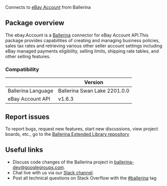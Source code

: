 Connects to [eBay Account](https://developer.ebay.com/api-docs/sell/account/overview.html) from Ballerina
## Package overview
The ebay.Account is a [Ballerina](https://ballerina.io/) connector for eBay Account API.This package provides capabilities of 
creating and managing business policies, sales tax rates and retrieving various other seller account settings including eBay managed payments eligibility, selling limits, shipping rate tables, and other selling features.

### Compatibility
|                      | Version                   |
|----------------------|---------------------------|
| Ballerina Language   | Ballerina Swan Lake 2201.0.0|
| eBay Account API     | v1.6.3                    |

## Report issues
To report bugs, request new features, start new discussions, view project boards, etc., go to the [Ballerina Extended Library repository](https://github.com/ballerina-platform/ballerina-extended-library)

## Useful links
- Discuss code changes of the Ballerina project in [ballerina-dev@googlegroups.com](mailto:ballerina-dev@googlegroups.com).
- Chat live with us via our [Slack channel](https://ballerina.io/community/slack/).
- Post all technical questions on Stack Overflow with the [#ballerina](https://stackoverflow.com/questions/tagged/ballerina) tag
